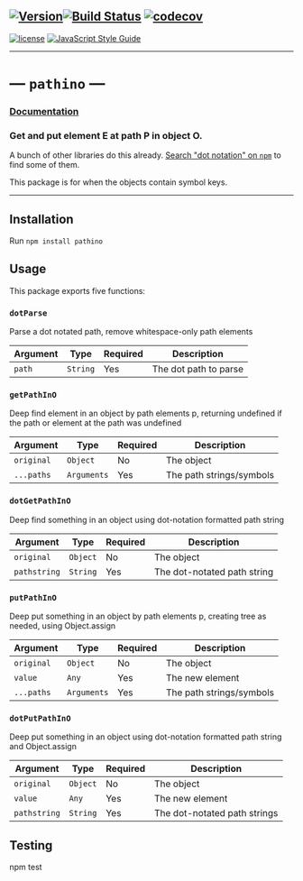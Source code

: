 [![Version](https://img.shields.io/github/package-json/v/anwarhahjjeffersongeorge/pathino/master.svg)](https://github.com/anwarhahjjeffersongeorge/pathino)[![Build Status](https://travis-ci.org/anwarhahjjeffersongeorge/pathino.svg?branch=master)](https://travis-ci.org/anwarhahjjeffersongeorge/pathino) [![codecov](https://codecov.io/gh/anwarhahjjeffersongeorge/pathino/branch/master/graph/badge.svg)](https://codecov.io/gh/anwarhahjjeffersongeorge/pathino)
------------

[![license](https://img.shields.io/github/license/anwarhahjjeffersongeorge/pathino.svg)](UNLICENSE) [![JavaScript Style Guide](https://img.shields.io/badge/code_style-XO-33a3d3.svg)](https://github.com/xojs/xo)

--------------

# &mdash; `pathino` &mdash;
### [Documentation](https://anwarhahjjeffersongeorge.github.io/pathino/)

### Get and put element E at path P in object O.

A bunch of other libraries do this already. [Search "dot notation" on `npm`](https://www.npmjs.com/search?q=dot%20notation) to find some of them.

This package is for when the objects contain symbol keys.

------
## Installation

Run `npm install pathino`

## Usage
This package exports five functions:

### `dotParse`
Parse a dot notated path, remove whitespace-only path elements  

Argument     | Type                     | Required | Description
------------ | ------------------------ | -------- | -----------
`path`       | `String`                 | Yes      |  The dot path to parse

### `getPathInO` 

Deep find element in an object by path elements p, returning undefined if the path or element at the path was undefined  

Argument     | Type                     | Required | Description
------------ | ------------------------ | -------- | -----------
`original`   | `Object`                 | No       |  The object
`...paths`   | `Arguments`              | Yes      | The path strings/symbols 

### `dotGetPathInO`  
Deep find something in an object using dot-notation formatted path string  

Argument        | Type              | Required | Description
--------------- | ----------------- | -------- | -----------
`original`      | `Object`          | No       |  The object
`pathstring`    | `String`          | Yes      |  The dot-notated path string


### `putPathInO`
Deep put something in an object by path elements p, creating tree as needed, using Object.assign  

Argument     | Type              | Required | Description
------------ | ----------------- | -------- | -----------
`original`   | `Object`          | No       |  The object
`value`      | `Any`             | Yes      |  The new element
`...paths`   | `Arguments`       | Yes      | The path strings/symbols 

### `dotPutPathInO`
Deep put something in an object using dot-notation formatted path string and Object.assign  

Argument     | Type           | Required | Description
------------ | ---------------| -------- | -----------
`original`   | `Object`       | No       |  The object
`value`      | `Any`          | Yes      |  The new element
`pathstring` | `String`       | Yes      | The dot-notated path strings

## Testing
npm test
